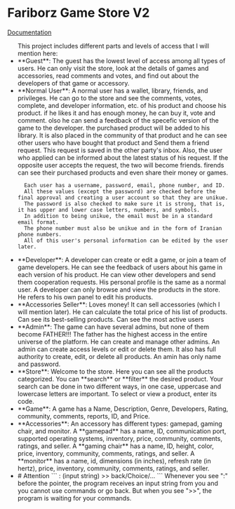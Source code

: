 # Fariborz Game Store V2 
[Documentation](https://docs.google.com/document/d/1OahsSH1X6MmyersdhQ8q5-EWvrjDK_4ZxnWIyzjKmF4/edit?usp=sharing)

<ul>
This project includes different parts and levels of access that I will mention here:

<li>
    **Guest**:
      The guest has the lowest level of access among all types of users. He can only visit the store, look at the details of games and accessories, read comments and votes, and find out about the developers of that game or accessory.
</li>

<li>
    **Normal User**:
      A normal user has a wallet, library, friends, and privileges.
      He can go to the store and see the comments, votes, complete, and developer information, etc. of his product and choose his product.
      if he likes it and has enough money, he can buy it, vote and comment. olso he can send a feedback of the specefic version of the game to the developer.
      the purchased product will be added to his library. It is also placed in the community of that product and he can see other users who have bought that product and Send them a friend request.
      This request is saved in the other party's inbox. Also, the user who applied can be informed about the latest status of his request. If the opposite user accepts the request, the two will become friends.
      firends can see their purchased products and even share their money or games.

      Each user has a username, password, email, phone number, and ID.
      All these values ​​(except the password) are checked before the final approval and creating a user account so that they are unikue.
      The password is also checked to make sure it is strong, that is, it has upper and lower case letters, numbers, and symbols.
      In addition to being unikue, the email must be in a standard email format.
      The phone number must also be unikue and in the form of Iranian phone numbers.
      All of this user's personal information can be edited by the user later.
</li>

<li>
    **Developer**:
      A developer can create or edit a game, or join a team of game developers.
      He can see the feedback of users about his game in each version of his product.
      He can view other developers and send them cooperation requests.
      His personal profile is the same as a normal user.
      A developer can only browse and view the products in the store.
      He refers to his own panel to edit his products.
</li>

<li>
    **Accessories Seller**:
      Loves money!
      It can sell accessories (which I will mention later).
      He can calculate the total price of his list of products.
      Can see its best-selling products.
      Can see the most active users
</li>

<li>
    **Admin**:
      The game can have several admins, but none of them become FATHER!!!
      The father has the highest access in the entire universe of the platform.
      He can create and manage other admins.
      An admin can create access levels or edit or delete them.
      It also has full authority to create, edit, or delete all products.
      An amin has only name and password.
</li>

<li>
    **Store**:
      Welcome to the store. Here you can see all the products categorized.
      You can **search** or **filter** the desired product.
      Your search can be done in two different ways, in one case, uppercase and lowercase letters are important.
      To select or view a product, enter its code.
</li>

<li>
    **Game**:
      A game has a Name, Description, Genre, Developers, Rating, community, comments, reports, ID, and Price.
</li>

<li>
    **Accessories**:
      An accessory has different types: gamepad, gaming chair, and monitor.
      A **gamepad** has a name, ID, communication port, supported operating systems, inventory, price, community, comments, ratings, and seller.
      A **gaming chair** has a name, ID, height, color, price, inventory, community, comments, ratings, and seller.
      A **monitor** has a name, id, dimensions (in inches), refresh rate (in hertz), price, inventory, community, comments, ratings, and seller.
</li>

<li>
    # Attention
      ```
      : (input string)
      >> back/Choice/...
      ```
      Whenever you see ":" before the pointer, the program receives an input string from you and you cannot use commands or go back.
      But when you see ">>", the program is waiting for your commands.
</li>

</ul>
